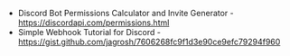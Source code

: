 - Discord Bot Permissions Calculator and Invite Generator - https://discordapi.com/permissions.html
- Simple Webhook Tutorial for Discord - https://gist.github.com/jagrosh/7606268fc9f1d3e90ce9efc79294f960